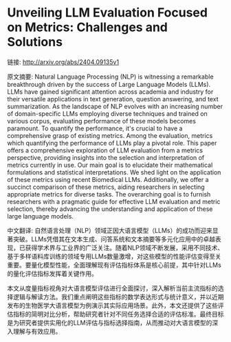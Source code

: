 # Unveiling LLM Evaluation Focused on Metrics: Challenges and Solutions

链接: http://arxiv.org/abs/2404.09135v1

原文摘要:
Natural Language Processing (NLP) is witnessing a remarkable breakthrough
driven by the success of Large Language Models (LLMs). LLMs have gained
significant attention across academia and industry for their versatile
applications in text generation, question answering, and text summarization. As
the landscape of NLP evolves with an increasing number of domain-specific LLMs
employing diverse techniques and trained on various corpus, evaluating
performance of these models becomes paramount. To quantify the performance,
it's crucial to have a comprehensive grasp of existing metrics. Among the
evaluation, metrics which quantifying the performance of LLMs play a pivotal
role. This paper offers a comprehensive exploration of LLM evaluation from a
metrics perspective, providing insights into the selection and interpretation
of metrics currently in use. Our main goal is to elucidate their mathematical
formulations and statistical interpretations. We shed light on the application
of these metrics using recent Biomedical LLMs. Additionally, we offer a
succinct comparison of these metrics, aiding researchers in selecting
appropriate metrics for diverse tasks. The overarching goal is to furnish
researchers with a pragmatic guide for effective LLM evaluation and metric
selection, thereby advancing the understanding and application of these large
language models.

中文翻译:
自然语言处理（NLP）领域正因大语言模型（LLMs）的成功而迎来显著突破。LLMs凭借其在文本生成、问答系统和文本摘要等多元化应用中的卓越表现，已获得学术界与工业界的广泛关注。随着NLP领域不断发展，采用不同技术、基于多样语料库训练的领域专用LLMs数量激增，对这些模型的性能评估变得至关重要。要量化模型性能，全面理解现有评估指标体系是核心前提，其中针对LLMs的量化评估指标发挥着关键作用。

本文从度量指标视角对大语言模型评估进行全面探讨，深入解析当前主流指标的选择逻辑与解读方法。我们重点阐明这些指标的数学表达形式与统计意义，并以近期发布的生物医学大语言模型为例演示其实际应用场景。此外，本文还提供了这些评估指标的简明对比分析，帮助研究者针对不同任务选择合适的评估标准。最终目标是为研究者提供实用化的LLM评估与指标选择指南，从而推动对大语言模型的深入理解与有效应用。


